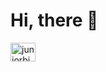 <h1 align="left">Hi, there 👋</h1>
<p align="left">
<a href="https://linkedin.com/in/antoniocarlos-/" target="blank"><img align="center" src="https://raw.githubusercontent.com/rahuldkjain/github-profile-readme-generator/master/src/images/icons/Social/linked-in-alt.svg" alt="juniorbido" height="30" width="40" /></a>
</p>
